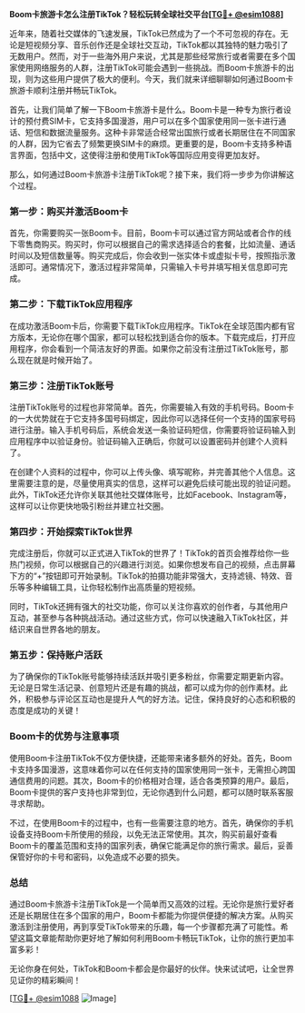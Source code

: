 **Boom卡旅游卡怎么注册TikTok？轻松玩转全球社交平台[[TG💪+ @esim1088](https://t.me/s/esim1088)]**

近年来，随着社交媒体的飞速发展，TikTok已然成为了一个不可忽视的存在。无论是短视频分享、音乐创作还是全球社交互动，TikTok都以其独特的魅力吸引了无数用户。然而，对于一些海外用户来说，尤其是那些经常旅行或者需要在多个国家使用网络服务的人群，注册TikTok可能会遇到一些挑战。而Boom卡旅游卡的出现，则为这些用户提供了极大的便利。今天，我们就来详细聊聊如何通过Boom卡旅游卡顺利注册并畅玩TikTok。

首先，让我们简单了解一下Boom卡旅游卡是什么。Boom卡是一种专为旅行者设计的预付费SIM卡，它支持多国漫游，用户可以在多个国家使用同一张卡进行通话、短信和数据流量服务。这种卡非常适合经常出国旅行或者长期居住在不同国家的人群，因为它省去了频繁更换SIM卡的麻烦。更重要的是，Boom卡支持多种语言界面，包括中文，这使得注册和使用TikTok等国际应用变得更加友好。

那么，如何通过Boom卡旅游卡注册TikTok呢？接下来，我们将一步步为你讲解这个过程。

### **第一步：购买并激活Boom卡**

首先，你需要购买一张Boom卡。目前，Boom卡可以通过官方网站或者合作的线下零售商购买。购买时，你可以根据自己的需求选择适合的套餐，比如流量、通话时间以及短信数量等。购买完成后，你会收到一张实体卡或虚拟卡号，按照指示激活即可。通常情况下，激活过程非常简单，只需输入卡号并填写相关信息即可完成。

### **第二步：下载TikTok应用程序**

在成功激活Boom卡后，你需要下载TikTok应用程序。TikTok在全球范围内都有官方版本，无论你在哪个国家，都可以轻松找到适合你的版本。下载完成后，打开应用程序，你会看到一个简洁友好的界面。如果你之前没有注册过TikTok账号，那么现在就是时候开始了。

### **第三步：注册TikTok账号**

注册TikTok账号的过程也非常简单。首先，你需要输入有效的手机号码。Boom卡的一大优势就在于它支持多国号码绑定，因此你可以选择任何一个支持的国家号码进行注册。输入手机号码后，系统会发送一条验证码短信，你需要将验证码输入到应用程序中以验证身份。验证码输入正确后，你就可以设置密码并创建个人资料了。

在创建个人资料的过程中，你可以上传头像、填写昵称，并完善其他个人信息。这里需要注意的是，尽量使用真实的信息，这样可以避免后续可能出现的验证问题。此外，TikTok还允许你关联其他社交媒体账号，比如Facebook、Instagram等，这样可以让你更快地吸引粉丝并建立社交圈。

### **第四步：开始探索TikTok世界**

完成注册后，你就可以正式进入TikTok的世界了！TikTok的首页会推荐给你一些热门视频，你可以根据自己的兴趣进行浏览。如果你想发布自己的视频，点击屏幕下方的“+”按钮即可开始录制。TikTok的拍摄功能非常强大，支持滤镜、特效、音乐等多种编辑工具，让你轻松制作出高质量的短视频。

同时，TikTok还拥有强大的社交功能，你可以关注你喜欢的创作者，与其他用户互动，甚至参与各种挑战活动。通过这些方式，你可以快速融入TikTok社区，并结识来自世界各地的朋友。

### **第五步：保持账户活跃**

为了确保你的TikTok账号能够持续活跃并吸引更多粉丝，你需要定期更新内容。无论是日常生活记录、创意短片还是有趣的挑战，都可以成为你的创作素材。此外，积极参与评论区互动也是提升人气的好方法。记住，保持良好的心态和积极的态度是成功的关键！

### **Boom卡的优势与注意事项**

使用Boom卡注册TikTok不仅方便快捷，还能带来诸多额外的好处。首先，Boom卡支持多国漫游，这意味着你可以在任何支持的国家使用同一张卡，无需担心跨国通信费用的问题。其次，Boom卡的价格相对合理，适合各类预算的用户。最后，Boom卡提供的客户支持也非常到位，无论你遇到什么问题，都可以随时联系客服寻求帮助。

不过，在使用Boom卡的过程中，也有一些需要注意的地方。首先，确保你的手机设备支持Boom卡所使用的频段，以免无法正常使用。其次，购买前最好查看Boom卡的覆盖范围和支持的国家列表，确保它能满足你的旅行需求。最后，妥善保管好你的卡号和密码，以免造成不必要的损失。

### **总结**

通过Boom卡旅游卡注册TikTok是一个简单而又高效的过程。无论你是旅行爱好者还是长期居住在多个国家的用户，Boom卡都能为你提供便捷的解决方案。从购买激活到注册使用，再到享受TikTok带来的乐趣，每一个步骤都充满了可能性。希望这篇文章能帮助你更好地了解如何利用Boom卡畅玩TikTok，让你的旅行更加丰富多彩！

无论你身在何处，TikTok和Boom卡都会是你最好的伙伴。快来试试吧，让全世界见证你的精彩瞬间！

[[TG💪+ @esim1088](https://t.me/s/esim1088) ![Image](https://i.postimg.cc/4NQfJmqS/Snipaste-2025-05-13-00-14-12.png)]